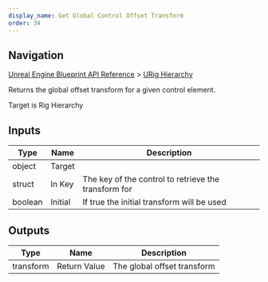 ```yaml
---
display_name: Get Global Control Offset Transform
order: 34
---
```

## Navigation

[Unreal Engine Blueprint API Reference](https://dev.epicgames.com/documentation/en-us/unreal-engine/BlueprintAPI) > [URig Hierarchy](https://dev.epicgames.com/documentation/en-us/unreal-engine/BlueprintAPI/URigHierarchy)

Returns the global offset transform for a given control element.

Target is Rig Hierarchy

## Inputs

| Type | Name | Description |
| --- | --- | --- |
| object | Target |  |
| struct | In Key | The key of the control to retrieve the transform for |
| boolean | Initial | If true the initial transform will be used |

## Outputs

| Type | Name | Description |
| --- | --- | --- |
| transform | Return Value | The global offset transform |
